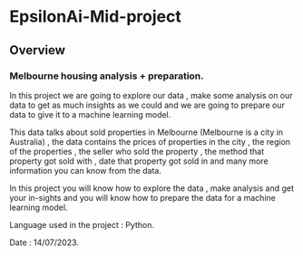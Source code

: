 # EpsilonAi-Mid-project
## Overview
### Melbourne housing analysis + preparation.
In this project we are going to explore our data , make some analysis on our data to get as much insights as we could and we are going to prepare our data to give it to a machine learning model.

This data talks about sold properties in Melbourne (Melbourne is a city in Australia) , the data contains the prices of properties in the city , the region of the properties , the seller who sold the property , the method that property got sold with , date that property got sold in and many more information you can know from the data.

In this project you will know how to explore the data , make analysis and get your in-sights and you will know how to prepare the data for a machine learning model.

Language used in the project : Python.

Date : 14/07/2023.
